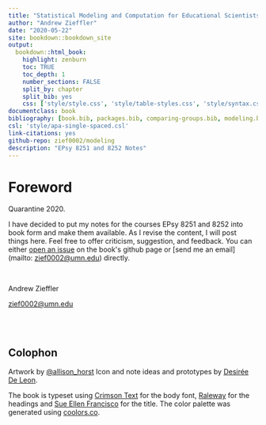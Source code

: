 ```yaml
--- 
title: "Statistical Modeling and Computation for Educational Scientists"
author: "Andrew Zieffler"
date: "2020-05-22"
site: bookdown::bookdown_site
output: 
  bookdown::html_book:
    highlight: zenburn
    toc: TRUE
    toc_depth: 1
    number_sections: FALSE
    split_by: chapter
    split_bib: yes
    css: ['style/style.css', 'style/table-styles.css', 'style/syntax.css', 'style/navbar.css']
documentclass: book
bibliography: [book.bib, packages.bib, comparing-groups.bib, modeling.bib]
csl: 'style/apa-single-spaced.csl'
link-citations: yes
github-repo: zief0002/modeling
description: "EPsy 8251 and 8252 Notes"
---
```




              
              



# Foreword

Quarantine 2020. 

I have decided to put my notes for the courses EPsy 8251 and 8252 into book form and make them available. As I revise the content, I will post things here. Feel free to offer criticism, suggestion, and feedback. You can either [open an issue](https://github.com/zief0002/modeling/issues) on the book's github page or [send me an email](mailto: zief0002@umn.edu) directly.

<br />

Andrew Zieffler

zief0002@umn.edu


<br /> <br />


## Colophon

Artwork by [&commat;allison_horst](https://twitter.com/allison_horst)
Icon and note ideas and prototypes by [Desirée De Leon](http://desiree.rbind.io/).

The book is typeset using [Crimson Text](https://fonts.google.com/specimen/Crimson+Text) for the body font, [Raleway](https://fonts.google.com/specimen/Raleway) for the headings and [Sue Ellen Francisco](https://fonts.google.com/specimen/Sue+Ellen+Francisco) for the title. The color palette was generated using [coolors.co](https://coolors.co/).

<br /><br />




